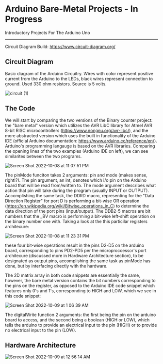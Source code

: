 # Arduino Bare-Metal Projects - In Progress
Introductory Projects For The Arduino Uno
***


Circuit Diagram Build: https://www.circuit-diagram.org/


## Circuit Diagram
Basic diagram of the Arduino Circuitry. Wires with color represent positive current from the Arduino to the LEDs, black wires represent connection to ground. Used 330 ohm resistors. Source is 5 volts.

![circuit (1)](https://user-images.githubusercontent.com/73136662/194449880-81a63608-5ffd-4860-87da-6cc66a802116.png)

## The Code

We will start by comparing the two versions of the Binary counter project: the "bare metal" version which utilizes the AVR LibC library for Atmel AVR 8-bit RISC microcontrollers (https://www.nongnu.org/avr-libc/), and the more abstracted version which uses the built in functionality of the Arduino IDE (official Arduino documentation: https://www.arduino.cc/reference/en/). Arduino's programming langauge is based on the AVR libraries. Comparing the opening lines of the two examples (Arduino IDE on left), we can see similarites between the two programs.

![Screen Shot 2022-10-08 at 11 07 51 PM](https://user-images.githubusercontent.com/73136662/194735922-b7c141aa-510a-446e-96e9-c8a6e2a35df5.png)

The pinMode funciton takes 2 arguments: pin and mode (makes sense, right!?). The pin argument, an int, denotes which i/o pin on the Arduino board that will be read from/written to. The mode argument describes what action that pin will take during the program (usually INPUT or OUTPUT). Accomplishing the same task, the DDRD macro, representing for the "Data Direction Register" for port D is performing a bit-wise OR operation (https://en.wikipedia.org/wiki/Bitwise_operations_in_C) to determine the data direction of the port pins (input/output). The DDB2-5 macros are bit numbers that the _BV macro is performing a bit-wise left-shift operation on the binary number one with. Taking a look at the this particilar registers architecure: 

![Screen Shot 2022-10-08 at 11 23 31 PM](https://user-images.githubusercontent.com/73136662/194738315-dcb27950-7431-4d4c-bc72-a9e957e00779.png)

these four bit-wise operations result in the pins D2-D5 on the arduino board, corresponding to pins PD2-PD5 per the microproccessor's port architecure (discussed more in Hardware Architecture section), to be designated as output pins, accomplishing the same task as pinMode has done, but by interfacing directly with the hardware. 

The 2D matrix array in both code snippets are essentially the same, however, the bare metal version contains the bit numbers corresponding to the pins on the register, as opposed to the Arduino IDE code snippet which features only 0's and 1's, corresponding to HIGH and LOW, which we see in this code snippet:

![Screen Shot 2022-10-09 at 1 06 39 AM](https://user-images.githubusercontent.com/73136662/194739048-c5701b2e-7cc7-4a53-8c38-60d581cf01e7.png)

The digitalWrite function 2 arguments: the first being the pin on the arduino board to access, and the second being a boolean (HIGH or LOW), which tells the arduino to provide an electrical input to the pin (HIGH) or to provide no electrical input to the pin (LOW).

## Hardware Architecture
![Screen Shot 2022-10-09 at 12 56 14 AM](https://user-images.githubusercontent.com/73136662/194738783-1f6f266c-20de-4460-bf5a-20fdf96e20c7.png)



